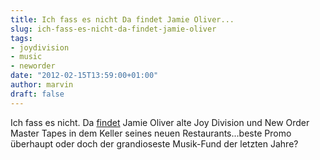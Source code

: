 ```yaml
---
title: Ich fass es nicht Da findet Jamie Oliver...
slug: ich-fass-es-nicht-da-findet-jamie-oliver
tags:
- joydivision
- music
- neworder
date: "2012-02-15T13:59:00+01:00"
author: marvin
draft: false
---
```

Ich fass es nicht. Da
[findet](http://www.nme.com/news/joy-division/62037) Jamie Oliver alte
Joy Division und New Order Master Tapes in dem Keller seines neuen
Restaurants...beste Promo überhaupt oder doch der grandioseste
Musik-Fund der letzten Jahre?